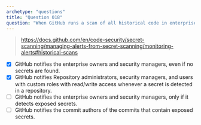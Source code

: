 ```yaml
---
archetype: "questions"
title: "Question 018"
question: "When GitHub runs a scan of all historical code in enterprise repositories what is the notification behavior? (Select two.)"
---
```



> https://docs.github.com/en/code-security/secret-scanning/managing-alerts-from-secret-scanning/monitoring-alerts#historical-scans
- [x] GitHub notifies the enterprise owners and security managers, even if no secrets are found.
- [x] GitHub notifies Repository administrators, security managers, and users with custom roles with read/write access whenever a secret is detected in a repository.
- [ ] GitHub notifies the enterprise owners and security managers, only if it detects exposed secrets.
- [ ] GitHub notifies the commit authors of the commits that contain exposed secrets.
